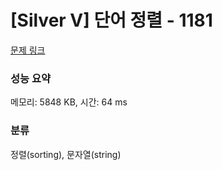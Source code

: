 # [Silver V] 단어 정렬 - 1181 

[문제 링크](https://www.acmicpc.net/problem/1181) 

### 성능 요약

메모리: 5848 KB, 시간: 64 ms

### 분류

정렬(sorting), 문자열(string)

